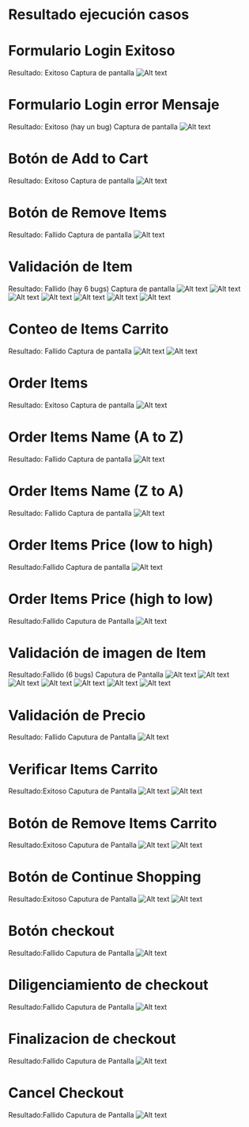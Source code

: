 # Resultado ejecución casos

# Formulario Login Exitoso

Resultado: Exitoso
Captura de pantalla
![Alt text](image-12.png)

# Formulario Login error Mensaje

Resultado: Exitoso (hay un bug)
Captura de pantalla
![Alt text](image-13.png)

# Botón de Add to Cart

Resultado: Exitoso
Captura de pantalla
![Alt text](image-14.png)

# Botón de Remove Items

Resultado: Fallido
Captura de pantalla
![Alt text](image-15.png)

# Validación de Item

Resultado: Fallido (hay 6 bugs)
Captura de pantalla
![Alt text](image-16.png)
![Alt text](image-17.png)
![Alt text](image-18.png)
![Alt text](image-19.png)
![Alt text](image-20.png)
![Alt text](image-21.png)
![Alt text](image-22.png)


# Conteo de Items Carrito

Resultado: Fallido
Captura de pantalla
![Alt text](image-23.png)
![Alt text](image-24.png)

# Order Items

Resultado: Exitoso
Captura de pantalla
![Alt text](image-25.png)

# Order Items Name (A to Z)

Resultado: Fallido
Captura de pantalla
![Alt text](image-26.png)


# Order Items Name (Z to A)

Resultado: Fallido
Captura de pantalla
![Alt text](image-27.png)

# Order Items Price (low to high)

Resultado:Fallido
Captura de pantalla
![Alt text](image-29.png)

# Order Items Price (high to low)

Resultado:Fallido
Caputura de Pantalla
![Alt text](image-28.png)

# Validación de imagen de Item 

Resultado:Fallido (6 bugs)
Caputura de Pantalla
![Alt text](image-16.png)
![Alt text](image-17.png)
![Alt text](image-18.png)
![Alt text](image-19.png)
![Alt text](image-20.png)
![Alt text](image-21.png)
![Alt text](image-22.png)

# Validación de Precio

Resultado: Fallido
Caputura de Pantalla
![Alt text](image-33.png)

# Verificar Items Carrito

Resultado:Exitoso
Caputura de Pantalla
![Alt text](image-34.png)
![Alt text](image-35.png)

# Botón de Remove Items Carrito

Resultado:Exitoso
Caputura de Pantalla
![Alt text](image-36.png)
![Alt text](image-37.png)

# Botón de Continue Shopping

Resultado:Exitoso
Caputura de Pantalla
![Alt text](image-38.png)
![Alt text](image-39.png)

# Botón checkout

Resultado:Fallido
Caputura de Pantalla
![Alt text](image-40.png)

# Diligenciamiento de checkout

Resultado:Fallido
Caputura de Pantalla
![Alt text](image-42.png)

# Finalizacion de checkout

Resultado:Fallido
Caputura de Pantalla
![Alt text](image-41.png)

# Cancel Checkout

Resultado:Fallido
Caputura de Pantalla
![Alt text](image-43.png)